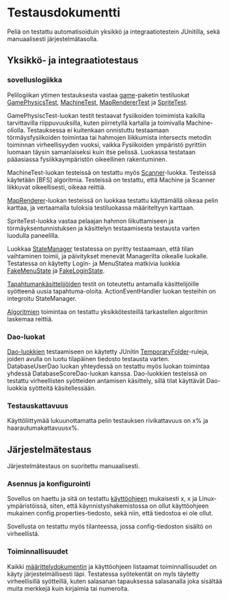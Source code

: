 # Testausdokumentti
Peliä on testattu automatisoiduin yksikkö ja integraatiotestein JUnitilla, sekä manuaalisesti järjestelmätasolla.

## Yksikkö- ja integraatiotestaus
### sovelluslogiikka
Pelilogiikan ytimen testauksesta vastaa [game](https://github.com/LauriTahvanainen/ot-harjoitustyo/tree/master/ManVsMachine/src/test/java/game)-paketin testiluokat [GamePhysicsTest](https://github.com/LauriTahvanainen/ot-harjoitustyo/blob/master/ManVsMachine/src/test/java/game/GamePhysicsTest.java), [MachineTest](https://github.com/LauriTahvanainen/ot-harjoitustyo/blob/master/ManVsMachine/src/test/java/game/MachineTest.java), [MapRendererTest](https://github.com/LauriTahvanainen/ot-harjoitustyo/blob/master/ManVsMachine/src/test/java/game/MapRendererTest.java) ja [SpriteTest](https://github.com/LauriTahvanainen/ot-harjoitustyo/blob/master/ManVsMachine/src/test/java/game/SpriteTest.java).

GamePhysiscTest-luokan testit testaavat fysiikoiden toimimista kaikilla tarvittavilla riippuvuuksilla, kuten piirretyllä kartalla ja toimivalla Machine-oliolla. Testauksessa ei kuitenkaan onnistuttu testaamaan törmäysfysiikoiden toimintaa tai hahmojen liikkumista intersects metodin toiminnan virheellisyyden vuoksi, vaikka Fysiikoiden ympäristö pyrittiin luomaan täysin samanlaiseksi kuin itse pelissä. Luokassa testataan pääasiassa fysiikkaympäristön oikeellinen rakentuminen.

MachineTest-luokan testeissä on testattu myös [Scanner](https://github.com/LauriTahvanainen/ot-harjoitustyo/blob/master/ManVsMachine/src/main/java/mvsm/sprite/Scanner.java)-luokka. Testeissä käytetään [BFS] algoritmia. Testeissä on testattu, että Machine ja Scanner liikkuvat oikeellisesti, oikeaa reittiä.

[MapRenderer](https://github.com/LauriTahvanainen/ot-harjoitustyo/blob/master/ManVsMachine/src/main/java/mvsm/game/MapRenderer.java)-luokan testeissä on luokkaa testattu käyttämällä oikeaa pelin karttaa, ja vertaamalla tuloksia testiluokassa määriteltyyn karttaan. 

SpriteTest-luokka vastaa pelaajan hahmon liikuttamiseen ja törmäyksentunnistuksen ja käsittelyn testaamisesta testausta varten luodulla paneelilla. 

Luokkaa [StateManager](https://github.com/LauriTahvanainen/ot-harjoitustyo/blob/master/ManVsMachine/src/main/java/mvsm/statemanagement/StateManager.java) testatessa on pyritty testaamaan, että tilan vaihtaminen toimii, ja päivitykset menevät Managerilta oikealle luokalle. Testatessa on käytetty Login- ja MenuStatea matkivia luokkia [FakeMenuState](https://github.com/LauriTahvanainen/ot-harjoitustyo/blob/master/ManVsMachine/src/test/java/Helpers/FakeMenuState.java) ja [FakeLoginState](https://github.com/LauriTahvanainen/ot-harjoitustyo/blob/master/ManVsMachine/src/test/java/Helpers/FakeLoginState.java). 

[Tapahtumankäsittelijöiden](https://github.com/LauriTahvanainen/ot-harjoitustyo/tree/master/ManVsMachine/src/main/java/mvsm/eventhandling) testit on toteutettu antamalla käsittelijöille syötteenä uusia tapahtuma-oloita. ActionEventHandler luokan testeihin on integroitu StateManager.

[Algoritmien](https://github.com/LauriTahvanainen/ot-harjoitustyo/tree/master/ManVsMachine/src/main/java/mvsm/algorithm) toimintaa on testattu yksikkötesteillä tarkastellen algoritmin laskemaa reittiä.

### Dao-luokat
[Dao-luokkien](https://github.com/LauriTahvanainen/ot-harjoitustyo/tree/master/ManVsMachine/src/main/java/mvsm/dao) testaamiseen on käytetty JUnitin [TemporaryFolder](https://junit.org/junit4/javadoc/4.12/org/junit/rules/TemporaryFolder.html)-ruleja, joiden avulla on luotu tilapäinen tiedosto testausta varten.
DatabaseUserDao luokan yhteydessä on testattu myös luokan toimintaa yhdessä DatabaseScoreDao-luokan kanssa. Dao-luokkien testeissä on testattu virheellisten syötteiden antamisen käsittely, sillä tilat käyttävät Dao-luokkia syötteitä käsitellessään.

### Testauskattavuus
Käyttöliittymää lukuunottamatta pelin testauksen rivikattavuus on x% ja haarautumakattavuusx%.

## Järjestelmätestaus
Järjestelmätestaus on suoritettu manuaalisesti.
### Asennus ja konfigurointi
Sovellus on haettu ja sitä on testattu [käyttöohjeen](https://github.com/LauriTahvanainen/ot-harjoitustyo/blob/master/ManVsMachine/dokumentaatio/kayttoohje.md) mukaisesti x, x ja Linux-ympäristöissä, siten, että käynnistyshakemistossa on ollut käyttöohjeen mukainen config.properties-tiedosto, sekä niin, että tiedostoa ei ole ollut.

Sovellusta on testattu myös tilanteessa, jossa config-tiedoston sisältö on virheellistä.

### Toiminnallisuudet
Kaikki [määrittelydokumentin](https://github.com/LauriTahvanainen/ot-harjoitustyo/blob/master/ManVsMachine/dokumentaatio/vaatimusmaarittely.md) ja käyttöohjeen listaamat toiminnallisuudet on käyty järjestelmällisesti läpi. Testatessa syötekentät on myls täytetty virheellisillä syötteillä, kuten salasanan tapauksessa salasanalla joka sisältää muita merkkejä kuin kirjaimia tai numeroita.
